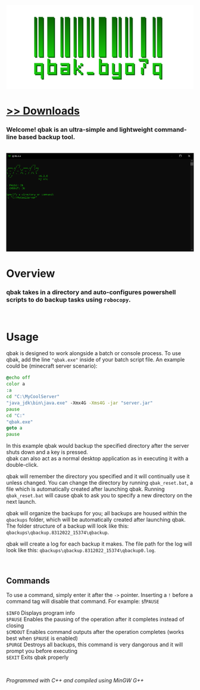<img src="assets/images/readmebanner.png">

# [>> Downloads](https://github.com/o7q/qbak/releases)
### Welcome! qbak is an ultra-simple and lightweight command-line based backup tool.

<br>

<img src="assets/images/program.png"/>

<br>

# Overview
### qbak takes in a directory and auto-configures powershell scripts to do backup tasks using `robocopy`.

<br>

# Usage
qbak is designed to work alongside a batch or console process. To use qbak, add the line `"qbak.exe"` inside of your batch script file. An example could be (minecraft server scenario):
```bat
@echo off
color a
:a
cd "C:\MyCoolServer"
"java_jdk\bin\java.exe" -Xmx4G -Xms4G -jar "server.jar"
pause
cd "C:"
"qbak.exe"
goto a
pause
```
In this example qbak would backup the specified directory after the server shuts down and a key is pressed.\
qbak can also act as a normal desktop application as in executing it with a double-click.

qbak will remember the directory you specified and it will continually use it unless changed. You can change the directory by running `qbak_reset.bat`, a file which is automatically created after launching qbak. Running `qbak_reset.bat` will cause qbak to ask you to specify a new directory on the next launch.

qbak will organize the backups for you; all backups are housed within the `qbackups` folder, which will be automatically created after launching qbak. The folder structure of a backup will look like this: `qbackups\qbackup.8312022_15374\qbackup`.

qbak will create a log for each backup it makes. The file path for the log will look like this: `qbackups\qbackup.8312022_15374\qbackup0.log`.

<br>

## <b>Commands</b>
To use a command, simply enter it after the `->` pointer.
Inserting a `!` before a command tag will disable that command. For example: `$`<b>!</b>`PAUSE`

`$INFO` Displays program info\
`$PAUSE` Enables the pausing of the operation after it completes instead of closing\
`$CMDOUT` Enables command outputs after the operation completes (works best when `$PAUSE` is enabled)\
`$PURGE` Destroys all backups, this command is very dangorous and it will prompt you before executing\
`$EXIT` Exits qbak properly

<br>

<i>Programmed with C++ and compiled using MinGW G++</i>